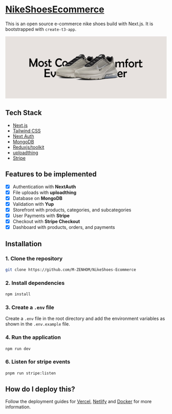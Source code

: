 # [NikeShoesEcommerce](https://nike-shoes-ecommerce.vercel.app/)

This is an open source e-commerce nike shoes build with Next.js. It is bootstrapped with `create-t3-app`.

[![NikeShoesEcommerce](./public/banner.jpg)](https://nike-shoes-ecommerce.vercel.app/)

## Tech Stack

- [Next.js](https://nextjs.org)
- [Tailwind CSS](https://tailwindcss.com)
- [Next Auth](https://next-auth.js.org)
- [MongoDB](https://www.mongodb.com/)
- [Reduxjs/toolkit](https://redux-toolkit.js.org/)
- [uploadthing](https://uploadthing.com)
- [Stripe](https://stripe.com)

## Features to be implemented

- [x] Authentication with **NextAuth**
- [x] File uploads with **uploadthing**
- [x] Database on **MongoDB**
- [x] Validation with **Yup**
- [x] Storefront with products, categories, and subcategories
- [x] User Payments with **Stripe**
- [x] Checkout with **Stripe Checkout**
- [x] Dashboard with products, orders, and payments

## Installation

### 1. Clone the repository

```bash
git clone https://github.com/M-ZENHOM/NikeShoes-Ecommerce
```

### 2. Install dependencies

```bash
npm install
```

### 3. Create a `.env` file

Create a `.env` file in the root directory and add the environment variables as shown in the `.env.example` file.

### 4. Run the application

```bash
npm run dev
```

### 6. Listen for stripe events

```bash
pnpm run stripe:listen
```

## How do I deploy this?

Follow the deployment guides for [Vercel](https://create.t3.gg/en/deployment/vercel), [Netlify](https://create.t3.gg/en/deployment/netlify) and [Docker](https://create.t3.gg/en/deployment/docker) for more information.
